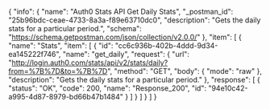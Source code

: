 {
  "info": {
    "name": "Auth0 Stats API Get Daily Stats",
    "_postman_id": "25b96bdc-ceae-4733-8a3a-f89e63710dc0",
    "description": "Gets the daily stats for a particular period.",
    "schema": "https://schema.getpostman.com/json/collection/v2.0.0/"
  },
  "item": [
    {
      "name": "Stats",
      "item": [
        {
          "id": "cc6c936b-402b-4ddd-9d34-ea145222f746",
          "name": "get_daily",
          "request": {
            "url": "http://login.auth0.com/stats/api/v2/stats/daily?from=%7B%7D&to=%7B%7D",
            "method": "GET",
            "body": {
              "mode": "raw"
            },
            "description": "Gets the daily stats for a particular period."
          },
          "response": [
            {
              "status": "OK",
              "code": 200,
              "name": "Response_200",
              "id": "94e10c42-a995-4d87-8979-bd66b47b1484"
            }
          ]
        }
      ]
    }
  ]
}